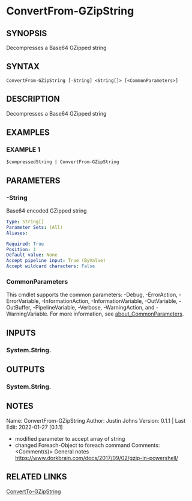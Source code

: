 # ConvertFrom-GZipString

## SYNOPSIS
Decompresses a Base64 GZipped string

## SYNTAX

```
ConvertFrom-GZipString [-String] <String[]> [<CommonParameters>]
```

## DESCRIPTION
Decompresses a Base64 GZipped string

## EXAMPLES

### EXAMPLE 1
```
$compressedString | ConvertFrom-GZipString
```

## PARAMETERS

### -String
Base64 encoded GZipped string

```yaml
Type: String[]
Parameter Sets: (All)
Aliases:

Required: True
Position: 1
Default value: None
Accept pipeline input: True (ByValue)
Accept wildcard characters: False
```

### CommonParameters
This cmdlet supports the common parameters: -Debug, -ErrorAction, -ErrorVariable, -InformationAction, -InformationVariable, -OutVariable, -OutBuffer, -PipelineVariable, -Verbose, -WarningAction, and -WarningVariable. For more information, see [about_CommonParameters](http://go.microsoft.com/fwlink/?LinkID=113216).

## INPUTS

### System.String.
## OUTPUTS

### System.String.
## NOTES
Name: ConvertFrom-GZipString
Author: Justin Johns
Version: 0.1.1 | Last Edit: 2022-01-27 \[0.1.1\]
- modified parameter to accept array of string
- changed Foreach-Object to foreach command
Comments: \<Comment(s)\>
General notes
https://www.dorkbrain.com/docs/2017/09/02/gzip-in-powershell/

## RELATED LINKS

[ConvertTo-GZipString]()

